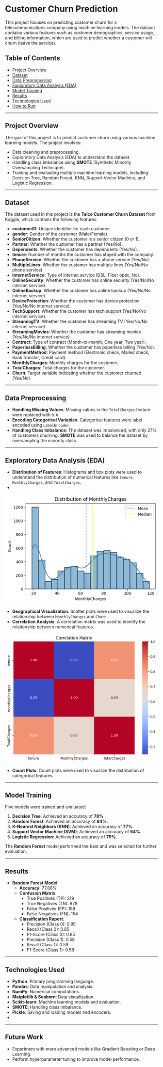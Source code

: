 # Customer Churn Prediction

This project focuses on predicting customer churn for a telecommunications company using machine learning models. The dataset contains various features such as customer demographics, service usage, and billing information, which are used to predict whether a customer will churn (leave the service).

## Table of Contents
- [Project Overview](#project-overview)
- [Dataset](#dataset)
- [Data Preprocessing](#data-preprocessing)
- [Exploratory Data Analysis (EDA)](#exploratory-data-analysis-eda)
- [Model Training](#model-training)
- [Results](#results)
- [Technologies Used](#technologies-used)
- [How to Run](#how-to-run)

---

## Project Overview
The goal of this project is to predict customer churn using various machine learning models. The project involves:
- Data cleaning and preprocessing.
- Exploratory Data Analysis (EDA) to understand the dataset.
- Handling class imbalance using **SMOTE** (Synthetic Minority Oversampling Technique).
- Training and evaluating multiple machine learning models, including Decision Tree, Random Forest, KNN, Support Vector Machine, and Logistic Regression.

---

## Dataset
The dataset used in this project is the **Telco Customer Churn Dataset** from Kaggle, which contains the following features:
- **customerID**: Unique identifier for each customer.
- **gender**: Gender of the customer (Male/Female).
- **SeniorCitizen**: Whether the customer is a senior citizen (0 or 1).
- **Partner**: Whether the customer has a partner (Yes/No).
- **Dependents**: Whether the customer has dependents (Yes/No).
- **tenure**: Number of months the customer has stayed with the company.
- **PhoneService**: Whether the customer has a phone service (Yes/No).
- **MultipleLines**: Whether the customer has multiple lines (Yes/No/No phone service).
- **InternetService**: Type of internet service (DSL, Fiber optic, No).
- **OnlineSecurity**: Whether the customer has online security (Yes/No/No internet service).
- **OnlineBackup**: Whether the customer has online backup (Yes/No/No internet service).
- **DeviceProtection**: Whether the customer has device protection (Yes/No/No internet service).
- **TechSupport**: Whether the customer has tech support (Yes/No/No internet service).
- **StreamingTV**: Whether the customer has streaming TV (Yes/No/No internet service).
- **StreamingMovies**: Whether the customer has streaming movies (Yes/No/No internet service).
- **Contract**: Type of contract (Month-to-month, One year, Two year).
- **PaperlessBilling**: Whether the customer has paperless billing (Yes/No).
- **PaymentMethod**: Payment method (Electronic check, Mailed check, Bank transfer, Credit card).
- **MonthlyCharges**: Monthly charges for the customer.
- **TotalCharges**: Total charges for the customer.
- **Churn**: Target variable indicating whether the customer churned (Yes/No).

---

## Data Preprocessing
- **Handling Missing Values**: Missing values in the `TotalCharges` feature were replaced with `0.0`.
- **Encoding Categorical Variables**: Categorical features were label encoded using `LabelEncoder`.
- **Handling Class Imbalance**: The dataset was imbalanced, with only 27% of customers churning. **SMOTE** was used to balance the dataset by oversampling the minority class.

---

## Exploratory Data Analysis (EDA)
- **Distribution of Features**: Histograms and box plots were used to understand the distribution of numerical features like `tenure`, `MonthlyCharges`, and `TotalCharges`.
- 
![Histogram](hist.png)

- **Geographical Visualization**: Scatter plots were used to visualize the relationship between `MonthlyCharges` and `Churn`.
- **Correlation Analysis**: A correlation matrix was used to identify the relationship between numerical features.

![Correlation matrix for numerical features](correlation.png)

- **Count Plots**: Count plots were used to visualize the distribution of categorical features.

---

## Model Training
Five models were trained and evaluated:
1. **Decision Tree**: Achieved an accuracy of **78%**.
2. **Random Forest**: Achieved an accuracy of **84%**.
3. **K-Nearest Neighbors (KNN)**: Achieved an accuracy of **77%**.
4. **Support Vector Machine (SVM)**: Achieved an accuracy of **64%**.
5. **Logistic Regression**: Achieved an accuracy of **79%**.

The **Random Forest** model performed the best and was selected for further evaluation.

---

## Results
- **Random Forest Model**:
  - **Accuracy**: 77.86%
  - **Confusion Matrix**:
    - True Positives (TP): 219
    - True Negatives (TN): 878
    - False Positives (FP): 158
    - False Negatives (FN): 154
  - **Classification Report**:
    - Precision (Class 0): 0.85
    - Recall (Class 0): 0.85
    - F1-Score (Class 0): 0.85
    - Precision (Class 1): 0.58
    - Recall (Class 1): 0.59
    - F1-Score (Class 1): 0.58
---

## Technologies Used
- **Python**: Primary programming language.
- **Pandas**: Data manipulation and analysis.
- **NumPy**: Numerical computations.
- **Matplotlib & Seaborn**: Data visualization.
- **Scikit-learn**: Machine learning models and evaluation.
- **SMOTE**: Handling class imbalance.
- **Pickle**: Saving and loading models and encoders.
- 
---

## Future Work
- Experiment with more advanced models like Gradient Boosting or Deep Learning.
- Perform hyperparameter tuning to improve model performance.
